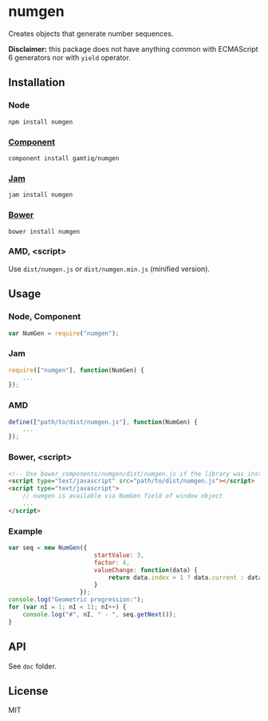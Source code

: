 # numgen

Creates objects that generate number sequences.

**Disclaimer:** this package does not have anything common with ECMAScript 6 generators nor with `yield` operator.

## Installation

### Node

    npm install numgen

### [Component](http://component.io)

    component install gamtiq/numgen

### [Jam](http://jamjs.org)

    jam install numgen

### [Bower](http://bower.io)

    bower install numgen

### AMD, &lt;script&gt;

Use `dist/numgen.js` or `dist/numgen.min.js` (minified version).

## Usage

### Node, Component

```js
var NumGen = require("numgen");
```

### Jam

```js
require(["numgen"], function(NumGen) {
    ...
});
```

### AMD

```js
define(["path/to/dist/numgen.js"], function(NumGen) {
    ...
});
```

### Bower, &lt;script&gt;

```html
<!-- Use bower_components/numgen/dist/numgen.js if the library was installed by Bower -->
<script type="text/javascript" src="path/to/dist/numgen.js"></script>
<script type="text/javascript">
    // numgen is available via NumGen field of window object
    ...
</script>
```

### Example

```js
var seq = new NumGen({
                        startValue: 3,
                        factor: 4,
                        valueChange: function(data) {
                            return data.index > 1 ? data.current : data.value;
                        }
                    });
console.log("Geometric progression:");
for (var nI = 1; nI < 11; nI++) {
    console.log("#", nI, " - ", seq.getNext());
}
```

## API

See `doc` folder.

## License

MIT
